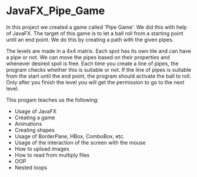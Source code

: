 # JavaFX_Pipe_Game

In this project we created a game called 'Pipe Game'. We did this with help of JavaFX. The target of this game is to let a ball roll from a starting point until an end point. We do this by creating a path with the given pipes.

The levels are made in a 4x4 matrix. Each spot has its own tile and can have a pipe or not. We can move the pipes based on their properties and whenever desired spot is free. Each time you create a line of pipes, the program checks whether this is suitable or not. If the line of pipes is suitable from the start until the end point, the program should activate the ball to roll. Only after you finish the level you will get the permission to go to the next level.

This progam teaches us the following:
- Usage of JavaFX
- Creating a game
- Animations
- Creating shapes
- Usage of BorderPane, HBox, ComboBox, etc.
- Usage of the interaction of the screen with the mouse
- How to upload images
- How to read from multiply files
- OOP
- Nested loops
